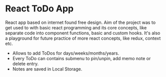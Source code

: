# React ToDo App 
React app based on internet found free design. 
Aim of the project was to get used to with basic react programming and its core concepts, like separate code into component functions, basic and custom hooks. 
It's also a playground for future practice of more react concepts, like redux, context etc.


- Allows to add ToDos for days/weeks/months/years. 
- Every ToDo can contains submenu to pin/unpin, add memo note or delete entry.
- Notes are saved in Local Storage.
